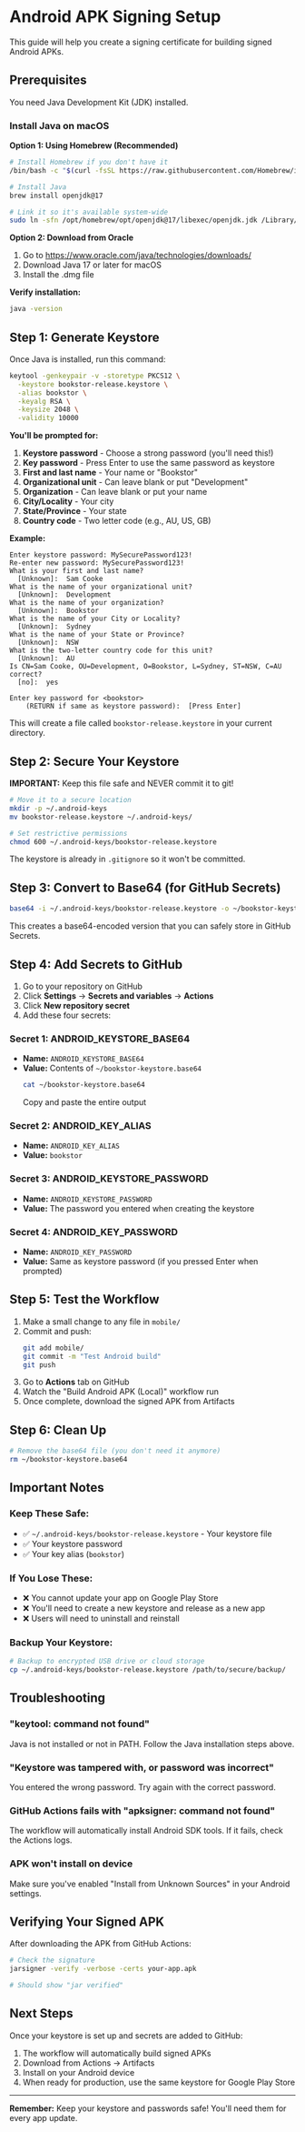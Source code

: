 # Android APK Signing Setup

This guide will help you create a signing certificate for building signed Android APKs.

## Prerequisites

You need Java Development Kit (JDK) installed.

### Install Java on macOS

**Option 1: Using Homebrew (Recommended)**
```bash
# Install Homebrew if you don't have it
/bin/bash -c "$(curl -fsSL https://raw.githubusercontent.com/Homebrew/install/HEAD/install.sh)"

# Install Java
brew install openjdk@17

# Link it so it's available system-wide
sudo ln -sfn /opt/homebrew/opt/openjdk@17/libexec/openjdk.jdk /Library/Java/JavaVirtualMachines/openjdk-17.jdk
```

**Option 2: Download from Oracle**
1. Go to https://www.oracle.com/java/technologies/downloads/
2. Download Java 17 or later for macOS
3. Install the .dmg file

**Verify installation:**
```bash
java -version
```

## Step 1: Generate Keystore

Once Java is installed, run this command:

```bash
keytool -genkeypair -v -storetype PKCS12 \
  -keystore bookstor-release.keystore \
  -alias bookstor \
  -keyalg RSA \
  -keysize 2048 \
  -validity 10000
```

**You'll be prompted for:**

1. **Keystore password** - Choose a strong password (you'll need this!)
2. **Key password** - Press Enter to use the same password as keystore
3. **First and last name** - Your name or "Bookstor"
4. **Organizational unit** - Can leave blank or put "Development"
5. **Organization** - Can leave blank or put your name
6. **City/Locality** - Your city
7. **State/Province** - Your state
8. **Country code** - Two letter code (e.g., AU, US, GB)

**Example:**
```
Enter keystore password: MySecurePassword123!
Re-enter new password: MySecurePassword123!
What is your first and last name?
  [Unknown]:  Sam Cooke
What is the name of your organizational unit?
  [Unknown]:  Development
What is the name of your organization?
  [Unknown]:  Bookstor
What is the name of your City or Locality?
  [Unknown]:  Sydney
What is the name of your State or Province?
  [Unknown]:  NSW
What is the two-letter country code for this unit?
  [Unknown]:  AU
Is CN=Sam Cooke, OU=Development, O=Bookstor, L=Sydney, ST=NSW, C=AU correct?
  [no]:  yes

Enter key password for <bookstor>
	(RETURN if same as keystore password):  [Press Enter]
```

This will create a file called `bookstor-release.keystore` in your current directory.

## Step 2: Secure Your Keystore

**IMPORTANT:** Keep this file safe and NEVER commit it to git!

```bash
# Move it to a secure location
mkdir -p ~/.android-keys
mv bookstor-release.keystore ~/.android-keys/

# Set restrictive permissions
chmod 600 ~/.android-keys/bookstor-release.keystore
```

The keystore is already in `.gitignore` so it won't be committed.

## Step 3: Convert to Base64 (for GitHub Secrets)

```bash
base64 -i ~/.android-keys/bookstor-release.keystore -o ~/bookstor-keystore.base64
```

This creates a base64-encoded version that you can safely store in GitHub Secrets.

## Step 4: Add Secrets to GitHub

1. Go to your repository on GitHub
2. Click **Settings** → **Secrets and variables** → **Actions**
3. Click **New repository secret**
4. Add these four secrets:

### Secret 1: ANDROID_KEYSTORE_BASE64
- **Name:** `ANDROID_KEYSTORE_BASE64`
- **Value:** Contents of `~/bookstor-keystore.base64`
  ```bash
  cat ~/bookstor-keystore.base64
  ```
  Copy and paste the entire output

### Secret 2: ANDROID_KEY_ALIAS
- **Name:** `ANDROID_KEY_ALIAS`
- **Value:** `bookstor`

### Secret 3: ANDROID_KEYSTORE_PASSWORD
- **Name:** `ANDROID_KEYSTORE_PASSWORD`
- **Value:** The password you entered when creating the keystore

### Secret 4: ANDROID_KEY_PASSWORD
- **Name:** `ANDROID_KEY_PASSWORD`
- **Value:** Same as keystore password (if you pressed Enter when prompted)

## Step 5: Test the Workflow

1. Make a small change to any file in `mobile/`
2. Commit and push:
   ```bash
   git add mobile/
   git commit -m "Test Android build"
   git push
   ```
3. Go to **Actions** tab on GitHub
4. Watch the "Build Android APK (Local)" workflow run
5. Once complete, download the signed APK from Artifacts

## Step 6: Clean Up

```bash
# Remove the base64 file (you don't need it anymore)
rm ~/bookstor-keystore.base64
```

## Important Notes

### Keep These Safe:
- ✅ `~/.android-keys/bookstor-release.keystore` - Your keystore file
- ✅ Your keystore password
- ✅ Your key alias (`bookstor`)

### If You Lose These:
- ❌ You cannot update your app on Google Play Store
- ❌ You'll need to create a new keystore and release as a new app
- ❌ Users will need to uninstall and reinstall

### Backup Your Keystore:
```bash
# Backup to encrypted USB drive or cloud storage
cp ~/.android-keys/bookstor-release.keystore /path/to/secure/backup/
```

## Troubleshooting

### "keytool: command not found"
Java is not installed or not in PATH. Follow the Java installation steps above.

### "Keystore was tampered with, or password was incorrect"
You entered the wrong password. Try again with the correct password.

### GitHub Actions fails with "apksigner: command not found"
The workflow will automatically install Android SDK tools. If it fails, check the Actions logs.

### APK won't install on device
Make sure you've enabled "Install from Unknown Sources" in your Android settings.

## Verifying Your Signed APK

After downloading the APK from GitHub Actions:

```bash
# Check the signature
jarsigner -verify -verbose -certs your-app.apk

# Should show "jar verified"
```

## Next Steps

Once your keystore is set up and secrets are added to GitHub:

1. The workflow will automatically build signed APKs
2. Download from Actions → Artifacts
3. Install on your Android device
4. When ready for production, use the same keystore for Google Play Store

---

**Remember:** Keep your keystore and passwords safe! You'll need them for every app update.

